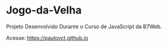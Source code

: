 # Jogo-da-Velha

Projeto Desenvolvido Durante o Curso de JavaScript da B7Web.

Acesse:
https://paulovct.github.io
